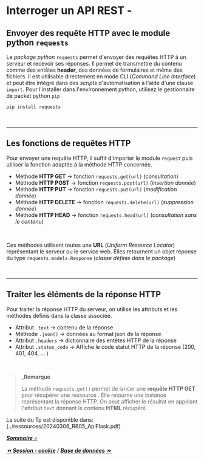 # Interroger un API REST - 

## Envoyer des requête HTTP avec le module python `requests`

Le *package python* ``requests`` permet d'envoyer des requêtes HTTP à un serveur et recevoir ses réponses. Il permet de transmettre du contenu comme des entêtes **header**, des données de formulaires et même des fichiers. Il est utilisable directement en mode CLI (*Command Line Interface*) et peut être intégré dans des *scripts* d'automatisation à l'aide d'une clause `import`. Pour l'installer dans l'environnement python, utilisez le gestionnaire de packet python ``pip``

```bash
pip install requests
```

&nbsp;

---
## Les fonctions de requêtes HTTP

Pour envoyer une requête HTTP, il suffit d'importer le module `request` puis utiliser la fonction adaptée à la méthode HTTP concernée.

- Méthode **HTTP GET** → fonction `requests.get(url)` (*consultation*)
- Méthode **HTTP POST** → fonction `requests.post(url)` (*insertion donnée*)
- Méthode **HTTP PUT** → fonction `requests.put(url)` (*modification donnée*)
- Méthode **HTTP DELETE** → fonction `requests.delete(url)` (*suppression donnée*)
- Méthode **HTTP HEAD** → fonction `requests.head(url)` (*consultation sans le contenu*)

&nbsp;

Ces méthodes utilisent toutes une **URL** (*Uniform Resource Locator*) représentant le serveur ou le service web. Elles retournent un objet réponse du type `requests.models.Response`  (*classe définie dans le package*)

&nbsp;

---
## Traiter les éléments de la réponse HTTP

Pour traiter la réponse HTTP du serveur, on utilise les attributs et les méthodes définis dans la classe associée.

- Attribut `.text` → contenu de la réponse
- Méthode `.json()` → données au format json de la réponse
- Attribut `.headers` → dictionnaire des entêtes HTTP de la réponse
- Attribut `.status_code` → Affiche le code statut HTTP de la réponse (200, 401, 404, ... )

&nbsp;

> _**Remarque**<p>La méthode ``requests.get()`` permet de lancer une **requête HTTP GET** pour récupérer une ressource . Elle retourne une instance représentant la réponse HTTP. On peut afficher le résultat en appelant l'attribut ``text`` donnant le contenu **HTML** récupéré.

 La suite du Tp est disponible dans: (../ressources/20240306_R605_ApiFlask.pdf)
&nbsp;

[**_Sommaire_** :arrow_heading_up:  ](../README.md)

_[:rewind: **Session - cookie**](part7_session-cookie.md) / [**Base de données** :fast_forward:](part9_bdd.md)_
